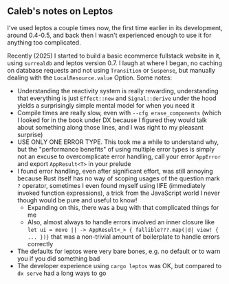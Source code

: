 ## Caleb's notes on Leptos
I've used leptos a couple times now, the first time earlier in its development, around 0.4-0.5, and back then I wasn't experienced enough to use it for anything too complicated.

Recently (2025) I started to build a basic ecommerce fullstack website in it, using `surrealdb` and leptos version 0.7. I laugh at where I began, no caching on database requests and not using `Transition` or `Suspense`, but manually dealing with the `LocalResource.value` Option.
Some notes:
- Understanding the reactivity system is really rewarding, understanding that everything is just `Effect::new` and `Signal::derive` under the hood yields a surprisingly simple mental model for when you need it
- Compile times are really slow, even with `--cfg erase_components` (which I looked for in the book under DX because I figured they would talk about something along those lines, and I was right to my pleasant surprise)
- USE ONLY ONE ERROR TYPE. This took me a while to understand why, but the "performance benefits" of using multiple error types is simply not an excuse to overcomplicate error handling, call your error `AppError` and export `AppResult<T>` in your prelude
- I found error handling, even after significant effort, was still annoying because Rust itself has no way of scoping usages of the question mark `?` operator, sometimes I even found myself using IIFE (immediately invoked function expressions), a trick from the JavaScript world I never though would be pure and useful to know!
  - Expanding on this, there was a bug with <ErrorBoundary /> that complicated things for me
  - Also, almost always to handle errors involved an inner closure like `let ui = move || -> AppResult<_> { fallible???.map(|d| view! { ... })}` that was a non-trivial amount of boilerplate to handle errors correctly
- The defaults for leptos were very bare bones, e.g. no default <Transition /> or <ErrorBoundary /> to warn you if you did something bad
- The developer experience using `cargo leptos` was OK, but compared to `dx serve` had a long ways to go
